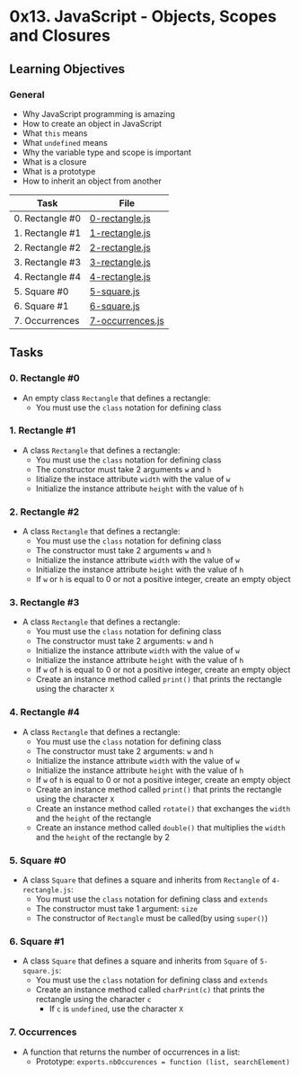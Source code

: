 # 0x13. JavaScript - Objects, Scopes and Closures

## Learning Objectives

### General

* Why JavaScript programming is amazing
* How to create an object in JavaScript
* What `this` means
* What `undefined` means
* Why the variable type and scope is important
* What is a closure
* What is a prototype
* How to inherit an object from another

| Task | File |
| ---- | ---- |
| 0. Rectangle #0 | [0-rectangle.js](./0-rectangle.js) |
| 1. Rectangle #1 | [1-rectangle.js](./1-rectangle.js) |
| 2. Rectangle #2 | [2-rectangle.js](./2-rectangle.js) |
| 3. Rectangle #3 | [3-rectangle.js](./3-rectangle.js) |
| 4. Rectangle #4 | [4-rectangle.js](./4-rectangle.js) |
| 5. Square #0 | [5-square.js](./5-square.js) |
| 6. Square #1 | [6-square.js](./6-square.js) |
| 7. Occurrences | [7-occurrences.js](./7-occurrences.js) |

## Tasks
### 0. Rectangle #0
* An empty class `Rectangle` that defines a rectangle:
	* You must use the `class` notation for defining class
### 1. Rectangle #1
* A class `Rectangle` that defines a rectangle:
	* You must use the `class` notation for defining class
	* The constructor must take 2 arguments `w` and `h`
	* Iitialize the instace attribute `width` with the value of `w`
	* Initialize the instance attribute `height` with the value of `h`
### 2. Rectangle #2
* A class `Rectangle` that defines a rectangle:
	* You must use the `class` notation for defining class
	* The constructor must take 2 arguments `w` and `h`
	* Initialize the instance attribute `width` with the value of `w`
	* Initialize the instance attribute `height` with the value of `h`
	* If `w` or `h` is equal to 0 or not a positive integer, create an empty object
### 3. Rectangle #3
* A class `Rectangle` that defines a rectangle:
	* You must use the `class` notation for defining class
	* The constructor must take 2 arguments: `w` and `h`
	* Initialize the instance attribute `width` with the value of `w`
	* Initialize the instance attribute `height` with the value of `h`
	* If `w` of `h` is equal to 0 or not a positive integer, create an empty object
	* Create an instance method called `print()` that prints the rectangle using the character `X`
### 4. Rectangle #4
* A class `Rectangle` that defines a rectangle:
	* You must use the `class` notation for defining class
	* The constructor must take 2 arguments: `w` and `h`
	* Initialize the instance attribute `width` with the value of `w`
	* Initialize the instance attribute `height` with the value of `h`
	* If `w` of `h` is equal to 0 or not a positive integer, create an empty object
	* Create an instance method called `print()` that prints the rectangle using the character `X`
	* Create an instance method called `rotate()` that exchanges the `width` and the `height` of the rectangle
	* Create an instance method called `double()` that multiplies the `width` and the `height` of the rectangle by 2
### 5. Square #0
* A class `Square` that defines a square and inherits from `Rectangle` of `4-rectangle.js`:
	* You must use the `class` notation for defining class and `extends`
	* The constructor must take 1 argument: `size`
	* The constructor of `Rectangle` must be called(by using `super()`)
### 6. Square #1
* A class `Square` that defines a square and inherits from `Square` of `5-square.js`:
	* You must use the `class` notation for defining class and `extends`
	* Create an instance method called `charPrint(c)` that prints the rectangle using the character `c`
		* If `c` is `undefined`, use the character `X`
### 7. Occurrences
* A function that returns the number of occurrences in a list:
	* Prototype: `exports.nbOccurences = function (list, searchElement)`

